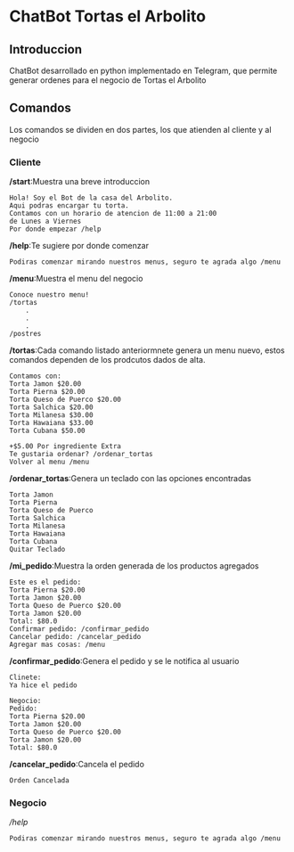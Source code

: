 # ChatBot Tortas el Arbolito

## Introduccion
ChatBot desarrollado en python implementado en Telegram, que permite generar ordenes para el negocio de Tortas el Arbolito

## Comandos
Los comandos se dividen en dos partes, los que atienden al cliente y al negocio
### Cliente
__/start__:Muestra una breve introduccion
```
Hola! Soy el Bot de la casa del Arbolito.
Aqui podras encargar tu torta.
Contamos con un horario de atencion de 11:00 a 21:00
de Lunes a Viernes
Por donde empezar /help
```
__/help__:Te sugiere por donde comenzar
```
Podiras comenzar mirando nuestros menus, seguro te agrada algo /menu
```

__/menu__:Muestra el menu del negocio
```
Conoce nuestro menu!
/tortas
    .
    .
    .
/postres
```

__/tortas__:Cada comando listado anteriormnete genera un menu nuevo, estos comandos dependen de los prodcutos dados de alta.
```
Contamos con:
Torta Jamon $20.00
Torta Pierna $20.00
Torta Queso de Puerco $20.00
Torta Salchica $20.00
Torta Milanesa $30.00
Torta Hawaiana $33.00
Torta Cubana $50.00

+$5.00 Por ingrediente Extra
Te gustaria ordenar? /ordenar_tortas
Volver al menu /menu

```
__/ordenar_tortas__:Genera un teclado con las opciones encontradas
```
Torta Jamon
Torta Pierna
Torta Queso de Puerco
Torta Salchica
Torta Milanesa
Torta Hawaiana
Torta Cubana
Quitar Teclado
```

__/mi_pedido__:Muestra la orden generada de los productos agregados
```
Este es el pedido: 
Torta Pierna $20.00
Torta Jamon $20.00
Torta Queso de Puerco $20.00
Torta Jamon $20.00
Total: $80.0
Confirmar pedido: /confirmar_pedido
Cancelar pedido: /cancelar_pedido
Agregar mas cosas: /menu
```

__/confirmar_pedido__:Genera el pedido y se le notifica al usuario
```
Clinete:
Ya hice el pedido

Negocio:
Pedido: 
Torta Pierna $20.00
Torta Jamon $20.00
Torta Queso de Puerco $20.00
Torta Jamon $20.00
Total: $80.0
```

__/cancelar_pedido__:Cancela el pedido
```
Orden Cancelada
```

### Negocio
_/help_
```
Podiras comenzar mirando nuestros menus, seguro te agrada algo /menu
```

##

##